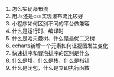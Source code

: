 1. 怎么实现瀑布流
2. 用Js还是css实现瀑布流比较好
3. 小程序如何区别不同的平台做兼容
4. 什么是运行时、编译时
5. 什么是哈夫曼树、什么是最优二叉树
6. echarts新增一个元素如何让视图发生变化
7. 快速排序和冒泡排序的区别是什么
8. 什么是堆、什么是栈、什么是指针
9. 什么是闭包，什么是立即执行函数 